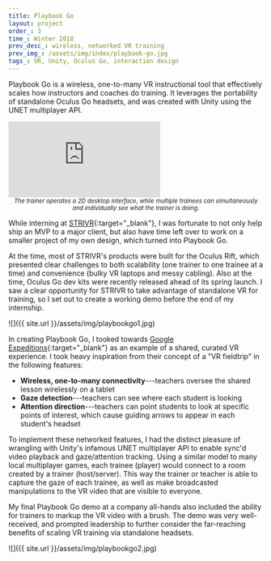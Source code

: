 ```yaml
---
title: Playbook Go
layout: project
order_: 3
time_: Winter 2018
prev_desc_: wireless, networked VR training
prev_img_: /assets/img/index/playbook-go.jpg
tags_: VR, Unity, Oculus Go, interaction design
---
```


Playbook Go is a wireless, one-to-many VR instructional tool that effectively scales how instructors and coaches do training. It leverages the portability of standalone Oculus Go headsets, and was created with Unity using the UNET multiplayer API.

<p><div class="vid-wrapper-yt"><iframe src="https://www.youtube.com/embed/S7rBHZ6hDKU?rel=0&amp;showinfo=0" frameborder="0" allow="encrypted-media" allowfullscreen></iframe></div>
<center><sub><i>The trainer operates a 2D desktop interface, while multiple trainees can simultaneously and individually see what the trainer is doing.</i></sub></center></p>

While interning at [STRIVR](https://strivr.com/){:target="_blank"}, I was fortunate to not only help ship an MVP to a major client, but also have time left over to work on a smaller project of my own design, which turned into Playbook Go.

At the time, most of STRIVR's products were built for the Oculus Rift, which presented clear challenges to both scalability (one trainer to one trainee at a time) and convenience (bulky VR laptops and messy cabling). Also at the time, Oculus Go dev kits were recently released ahead of its spring launch. I saw a clear opportunity for STRIVR to take advantage of standalone VR for training, so I set out to create a working demo before the end of my internship.

![]({{ site.url }}/assets/img/playbookgo1.jpg)

In creating Playbook Go, I tooked towards [Google Expeditions](https://edu.google.com/expeditions/#about){:target="_blank"} as an example of a shared, curated VR experience. I took heavy inspiration from their concept of a "VR fieldtrip" in the following features:

* **Wireless, one-to-many connectivity**---teachers oversee the shared lesson wirelessly on a tablet
* **Gaze detection**---teachers can see where each student is looking
* **Attention direction**---teachers can point students to look at specific points of interest, which cause guiding arrows to appear in each student's headset

To implement these networked features, I had the distinct pleasure of wrangling with Unity's infamous UNET multiplayer API to enable sync'd video playback and gaze/attention tracking. Using a similar model to many local multiplayer games, each trainee (player) would connect to a room created by a trainer (host/server). This way the trainer or teacher is able to capture the gaze of each trainee, as well as make broadcasted manipulations to the VR video that are visible to everyone.

My final Playbook Go demo at a company all-hands also included the ability for trainers to markup the VR video with a brush. The demo was very well-received, and prompted leadership to further consider the far-reaching benefits of scaling VR training via standalone headsets.

![]({{ site.url }}/assets/img/playbookgo2.jpg)
